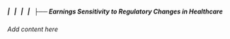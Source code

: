 ##### |   |   |   |   ├── Earnings Sensitivity to Regulatory Changes in Healthcare

*Add content here*